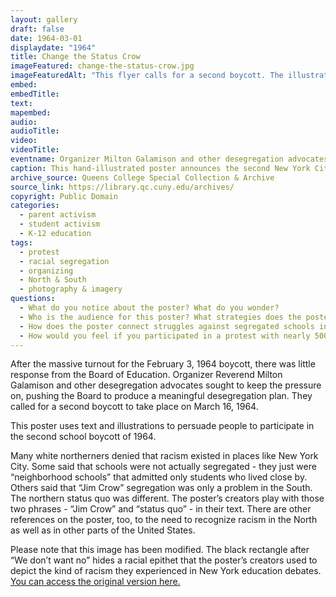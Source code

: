 ```yaml
---
layout: gallery
draft: false
date: 1964-03-01
displaydate: "1964"
title: Change the Status Crow
imageFeatured: change-the-status-crow.jpg
imageFeaturedAlt: "This flyer calls for a second boycott. The illustration points out that the outcome of segregation is the same \"down south\" (where an openly racist principal tells a black student, \"We don't want no _____!\") and \"up north\" (where a white man with glasses tells a black student \"we believe in the neighborhood concept\")."
embed:
embedTitle: 
text: 
mapembed: 
audio: 
audioTitle: 
video: 
videoTitle: 
eventname: Organizer Milton Galamison and other desegregation advocates called for a second boycott, to take place on March 16, 1964. 
caption: This hand-illustrated poster announces the second New York City school boycott, on March 16, 1964. 
archive_source: Queens College Special Collection & Archive
source_link: https://library.qc.cuny.edu/archives/
copyright: Public Domain
categories:
  - parent activism
  - student activism
  - K-12 education
tags:
  - protest
  - racial segregation
  - organizing
  - North & South
  - photography & imagery
questions:
  - What do you notice about the poster? What do you wonder?
  - Who is the audience for this poster? What strategies does the poster employ to enlist that audience into the demonstration?
  - How does the poster connect struggles against segregated schools in the South with those in the North?
  - How would you feel if you participated in a protest with nearly 500,000 people and didn’t see change? What would you do next?
---
```


After the massive turnout for the February 3, 1964 boycott, there was little response from the Board of Education. Organizer Reverend Milton Galamison and other desegregation advocates sought to keep the pressure on, pushing the Board to produce a meaningful desegregation plan. They called for a second boycott to take place on March 16, 1964.

This poster uses text and illustrations to persuade people to participate in the second school boycott of 1964.

Many white northerners denied that racism existed in places like New York City. Some said that schools were not actually segregated - they just were “neighborhood schools” that admitted only students who lived close by. Others said that “Jim Crow” segregation was only a problem in the South. The northern status quo was different. The poster’s creators play with those two phrases - “Jim Crow” and “status quo” - in their text. There are other references on the poster, too, to the need to recognize racism in the North as well as in other parts of the United States.

Please note that this image has been modified. The black rectangle after “We don’t want no” hides a racial epithet that the poster’s creators used to depict the kind of racism they experienced in New York education debates. [You can access the original version here.](../images/change-the-status-crow-original.jpg)
